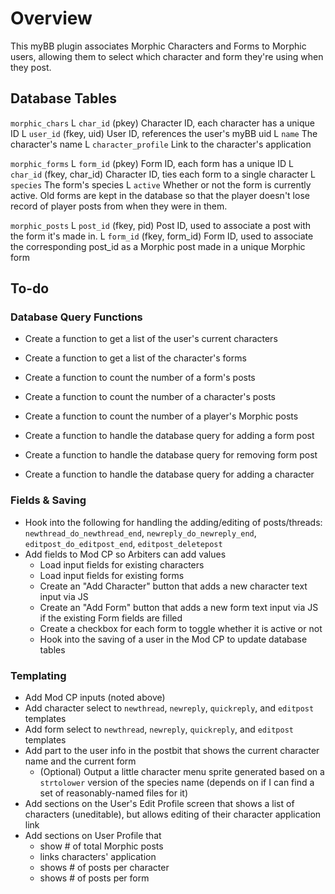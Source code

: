 # Overview
This myBB plugin associates Morphic Characters and Forms to Morphic users, allowing them to select which character and form they're using when they post.

## Database Tables

`morphic_chars`
L `char_id` (pkey) Character ID, each character has a unique ID
L `user_id` (fkey, uid) User ID, references the user's myBB uid
L `name` The character's name
L `character_profile` Link to the character's application

`morphic_forms`
L `form_id` (pkey) Form ID, each form has a unique ID
L `char_id` (fkey, char_id) Character ID, ties each form to a single character
L `species` The form's species
L `active` Whether or not the form is currently active. Old forms are kept in the database so that the player doesn't lose record of player posts from when they were in them.

`morphic_posts`
L `post_id` (fkey, pid) Post ID, used to associate a post with the form it's made in.
L `form_id` (fkey, form_id) Form ID, used to associate the corresponding post_id as a Morphic post made in a unique Morphic form

## To-do

### Database Query Functions
* Create a function to get a list of the user's current characters
* Create a function to get a list of the character's forms

* Create a function to count the number of a form's posts
* Create a function to count the number of a character's posts
* Create a function to count the number of a player's Morphic posts

* Create a function to handle the database query for adding a form post
* Create a function to handle the database query for removing form post
* Create a function to handle the database query for adding a character

### Fields & Saving
* Hook into the following for handling the adding/editing of posts/threads: `newthread_do_newthread_end`, `newreply_do_newreply_end`, `editpost_do_editpost_end`, `editpost_deletepost`
* Add fields to Mod CP so Arbiters can add values
  * Load input fields for existing characters
  * Load input fields for existing forms
  * Create an "Add Character" button that adds a new character text input via JS
  * Create an "Add Form" button that adds a new form text input via JS if the existing Form fields are filled
  * Create a checkbox for each form to toggle whether it is active or not
  * Hook into the saving of a user in the Mod CP to update database tables
  
### Templating
* Add Mod CP inputs (noted above)
* Add character select to `newthread`, `newreply`, `quickreply`, and `editpost` templates
* Add form select to `newthread`, `newreply`, `quickreply`, and `editpost` templates
* Add part to the user info in the postbit that shows the current character name and the current form
  * (Optional) Output a little character menu sprite generated based on a `strtolower` version of the species name (depends on if I can find a set of reasonably-named files for it)
* Add sections on the User's Edit Profile screen that shows a list of characters (uneditable), but allows editing of their character application link
* Add sections on User Profile that
  * show # of total Morphic posts
  * links characters' application
  * shows # of posts per character
  * shows # of posts per form
